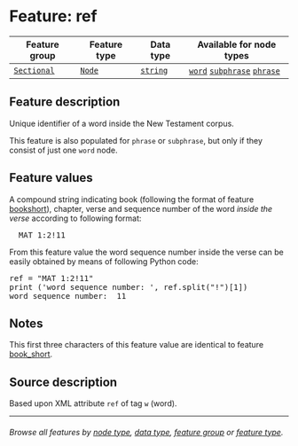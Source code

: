 # Feature: ref <a name="start"></a>

Feature group | Feature type | Data type | Available for node types
---  | --- | --- | --- 
[`Sectional`](featuresbygroup.md#sectional-features) | [`Node`](featuresbyfeaturetype.md#node-features) | [`string`](featuresbydatatype.md#string-datatype) | [`word`](featuresbynodetype.md#word-nodes) [`subphrase`](featuresbynodetype.md#subphrase-nodes)  [`phrase`](featuresbynodetype.md#phrase-notes)

## Feature description

Unique identifier of a word inside the New Testament corpus.

This feature is also populated for `phrase` or `subphrase`, but only if they consist of just one `word` node.

## Feature values

A compound string indicating book (following the format of feature [bookshort](bookshort.md#start)), chapter, verse and sequence number of the word *inside the verse* according to following format:

<pre>
  MAT 1:2!11
</pre>

From this feature value the word sequence number inside the verse can be easily obtained by means of following Python code:
<pre>
ref = "MAT 1:2!11"
print ('word sequence number: ', ref.split("!")[1])
word sequence number:  11
</pre>

## Notes

This first three characters of this feature value are identical to feature [book_short](book_short.md#start).

## Source description

Based upon XML attribute `ref` of tag `w` (word).

---
###### *Browse all features by [node type](featuresbynodetype.md#start), [data type](featuresbydatatype.md#start), [feature group](featuresbygroup.md#start) or [feature type](featuresbyfeaturetype.md#start).*
